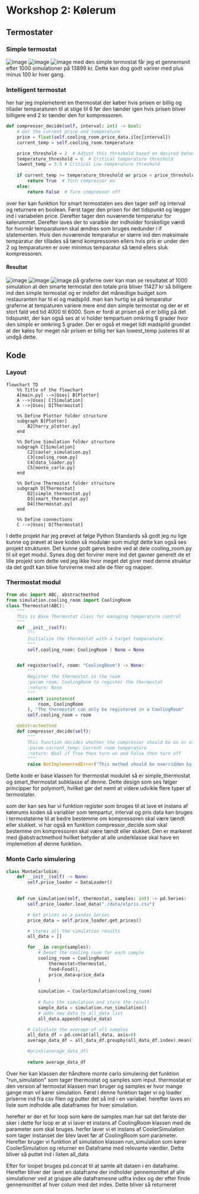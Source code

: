 # Workshop 2: Kølerum

## Termostater

### Simple termostat
![image](plots/Different_costs_over_time.png)
![image](plots/Tempature_over_time.png)
![image](plots/Total_cost.png)
med den simple termostat får jeg et gennemsnit efter 1000 simulationer på 13899 kr. Dette kan dog godt varirer med plus minus 100 kr hver gang. 
### Intelligent termostat
her har jeg implemeteret en thermostat der køber hvis prisen er billig og tillader temparaturen til at stige til 6 før den tænder igen hvis prisen bliver billigere end 2 kr tænder den for kompressoren. 

```python
def compressor_decide(self, interval: int) -> bool:
    # Get the current price and temperature
    price = float(self.cooling_room.price_data.iloc[interval])
    current_temp = self.cooling_room.temperature

    price_threshold = 2  # Adjust this threshold based on desired behavior
    temperature_threshold = 6  # Critical temperature threshold
    lowest_temp = 3.5 # Critical Low temperature threshold
        
    if current_temp >= temperature_threshold or price < price_threshold and current_temp > lowest_temp:
        return True  # Turn compressor on
    else:
        return False  # Turn compressor off
```

over her kan funktion for smart termostaten ses den tager self og interval og returnere en boolean. Først tager den prisen for det tidspunkt og lægger ind i variabelen price. Derefter tager den nuværende temperatur for kølerummet. 
Derefter laves der to varaible der indholder forskellige værdi for hvornår temparaturen skal ændres som bruges nedunder i if statementen. 
Hvis den nuværende temparatur er større ind den maksimale temparatur der tillades så tænd kompressoren ellers hvis pris er under den 2 og temparaturen er over minimus temparatur så tænd ellers sluk kompressoren.

#### Resultat
![image](plots/smart_temperatur.png)
![image](plots/smart_different_costs.png)
![image](plots/smart_costs_over_time.png)
på graferne over kan man se resultatet af 1000 simulation at den smarte termostat den totale pris bliver 11427 kr så billigere ind den simple termostat og er indefor det månedlige budget som restauranten har til el og madspild. man kan hurtig se på temparatur graferne at tempaturen variere mere end den simple termostat og der er et stort fald ved tid 4000 til 6000. Som er fordi at prisen på el er billig på det tidspunkt, der kan også ses at vi holder tempartuen omkring 6 grader hvor den simple er omkring 5 grader. Der er også et meget lidt madspild grundet at der køles for meget når prisen er billig her kan lowest_temp justeres til at undgå dette. 

## Kode

### Layout

```mermaid
flowchart TD
    %% Title of the flowchart
    A[main.py] -->|Uses| B[Plotter]
    A -->|Uses| C[Simulation]
    A -->|Uses| D[Thermostat]

    %% Define Plotter folder structure
    subgraph B[Plotter]
        B2[harry_plotter.py]
    end

    %% Define Simulation folder structure
    subgraph C[Simulation]
        C2[cooler_simulation.py]
        C3[cooling_room.py]
        C4[data_loader.py]
        C5[monte_carlo.py]
    end

    %% Define Thermostat folder structure
    subgraph D[Thermostat]
        D2[simple_thermostat.py]
        D3[smart_thermostat.py]
        D4[thermostat.py]
    end

    %% Define connections
    C -->|Uses| D[Thermostat]

```
I dette projekt har jeg prøvet at følge Python Standards så godt jeg nu lige kunne og prøvet at lave koden så modulær som muligt dette kan også ses projekt strukturen. Det kunne godt gøres bedre ved at dele cooling_room.py til sit eget modul. Synes dog det forvirer mere ind det gavner generelt de et lille projekt som dette ved jeg ikke hvor meget det giver med denne struktur da det godt kan blive forvirerne med alle de filer og mapper. 

### Thermostat modul

```python
from abc import ABC, abstractmethod
from simulation.cooling_room import CoolingRoom
class Thermostat(ABC):
    """
    This is Base Thermostat class for managing temperature control
    """
    def __init__(self):
        """
        Initialize the thermostat with a target temperature. 
        """
        self.cooling_room: CoolingRoom | None = None


    def register(self, room: "CoolingRoom") -> None:
        """
        Register the thermostat in the room
        :param room: CoolingRoom to register the thermostat
        :return: None
        """
        assert isinstance(
            room, CoolingRoom
        ), "The thermostat can only be registered in a CoolingRoom"
        self.cooling_room = room

    @abstractmethod
    def compressor_decide(self):
        """
        This function decides whether the compressor should be on or off
        :param current_temp: Current room temperature
        :return: Bool if True then turn on and False then turn off 
        """
        raise NotImplementedError("This method should be overridden by subclasses to decide state of compressor")
```

Dette kode er base klassen for thermostat modulet så er simple_thermostat og smart_thermostat subklasse af denne. Dette design som ses følger principper for polymorfi, hvilket gør det nemt at videre udvikle flere typer af termostater. 

som der kan ses har vi funktion register som bruges til at lave et instans af kølerums koden så variabler som tempartur, interval og pris data kan bruges i termostaterne til at bedre bestemme om kompressoren skal være tændt eller slukket. 
vi har også en funktion compressor_decide som skal bestemme om kompressoren skal være tændt eller slukket. Den er markeret med @abstractmethod hvilket betyder at alle underklasse skal have en implemetion af denne funktion.

### Monte Carlo simulering
```python
class MonteCarloSim:
    def __init__(self) -> None:
        self.price_loader = DataLoader()
        

    def run_simulation(self, thermostat, samples: int) -> pd.Series:
        self.price_loader.load_data("./data/elpris.csv")

        # Get prices as a pandas Series
        price_data = self.price_loader.get_prices()

        # stores all the simulation results
        all_data = []

        for _ in range(samples):
            # Reset the cooling room for each sample 
            cooling_room = CoolingRoom(
                thermostat=thermostat, 
                food=Food(), 
                price_data=price_data
            )
            
            simulation = CoolerSimulation(cooling_room)
            
            # Runs the simulation and store the result
            sample_data = simulation.run_simulation()
            # adds new data to all_data list
            all_data.append(sample_data)

        # Calculate the average of all samples
        all_data_df = pd.concat(all_data, axis=0)
        average_data_df = all_data_df.groupby(all_data_df.index).mean()

        #print(average_data_df)
        
        return average_data_df
```
Over her kan klassen der håndtere monte carlo simulering det funktion "run_simulation" som tager thermostat og samples som input. thermostat er den version af termostat klassen man bruger og samples er hvor mange gange man vil kører simulation. Først i denne funktion tager vi og loader priserne ind fra csv filen og putter det så ind i en variabel. herefter laves en liste som indholde alle dataframes for hver simulation.

herefter er der et for loop som køre de samples man har sat det første der sker i dette for loop er at vi laver et instans af CoolingRoom klassen med de parameter som skal bruges. herfer laver vi et instans af CoolerSimulation som tager instanset der blev lavet før af CoolingRoom som parameter. Herefter bruger vi funktion af simulation klassen run_simulation som kører CoolerSimulation og returner en Dataframe med relevante værdier. Dette bliver så puttet ind i listen all_data 

Efter for loopet bruges pd.concat til at samle alt dataen i en dataframe. Herefter bliver der lavet en dataframe der indholder gennemsnittet af alle simulationer ved at gruppe alle dataframesne udfra index og der efter finde gennemsnittet af hver colum med det index. Dette bliver så returneret
